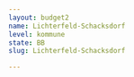 ```yaml
---
layout: budget2
name: Lichterfeld-Schacksdorf
level: kommune
state: BB
slug: Lichterfeld-Schacksdorf

---
```



